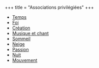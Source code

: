 +++
title = "Associations privilégiées"
+++
- [Temps](/categories/temps)
- [Foi](/categories/foi)
- [Création](/categories/création)
- [Musique et chant](/categories/musique-et-chant)
- [Sommeil](/categories/sommeil)
- [Neige](/categories/neige)
- [Passion](/categories/passion)
- [Nuit](/categories/nuit)
- [Mouvement](/categories/mouvement)
